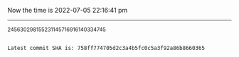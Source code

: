 Now the time is 2022-07-05 22:16:41 pm

---

<small>245630298155231145716916140334745</small>

```txt

Latest commit SHA is: 758ff774705d2c3a4b5fc0c5a3f92a86b8660365
```
